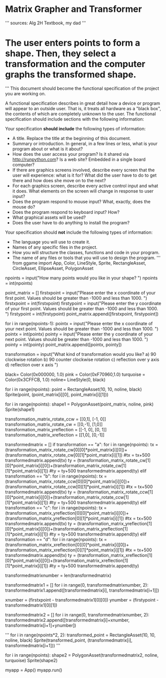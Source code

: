 # Matrix Grapher and Transformer
'''
sources: Alg 2H Textbook, my dad
'''

# The user enters points to form a shape. Then, they select a transformation and the computer graphs the transformed shape.

'''
This document should become the functional specification of the project you are working on.

A functional specification describes in great detail how a device or program will appear to an
outside user. That is, it treats all hardware as a "black box", the contents of which are completely
unknown to the user. The functional specification should include sections with the following information:

Your specification **should include** the following types of information:

* A title. Replace the title at the beginning of this document.
* Summary or introduction. In general, in a few lines or less, what is your program about or what is it about?
* How does the user access your program? Is it shared via http://runpython.com? Is a web site? Embedded in 
  a single board computer? 
* If there are graphics screens involved, describe every screen that the user will experience: what is it for? 
  What did the user have to do to get there and how does she move on to the next?
* For each graphics screen, describe every active control input and what it does. What elements on the screen will
  change in response to user input?
* Does the program respond to mouse input? What, exactly, does the mouse do?
* Does the program respond to keyboard input? How?
* What graphical assets will be used?
* Does the user have to do anything to install the program?

Your specification should **not** include the following types of information:

* The language you will use to create it.
* Names of any specific files in the project.
* How you will structure the classes, functions and code in your program.
* The name of any files or tools that you will use to design the program.
'''
from ggame import App, Color, LineStyle, Sprite, RectangleAsset, CircleAsset, EllipseAsset, PolygonAsset

npoints = input("How many points would you like in your shape? ")
npoints = int(npoints)

point_matrix = []
firstxpoint = input("Please enter the x coordinate of your first point. Values should be greater than -1000 and less than 1000. ")
firstxpoint = int(firstxpoint)
firstypoint = input("Please enter the y coordinate of your first point. Values should be greater than -1000 and less than 1000. ")
firstypoint = int(firstypoint)
point_matrix.append([firstxpoint, firstypoint])

for i in range(npoints-1):
    pointx = input("Please enter the x coordinate of your next point. Values should be greater than -1000 and less than 1000. ")
    pointx = int(pointx)
    pointy = input("Please enter the y coordinate of your next point. Values should be greater than -1000 and less than 1000. ")
    pointy = int(pointy)
    point_matrix.append([pointx, pointy])
    
transformation = input("What kind of transformation would you like? a) 90 clockwise rotation  b) 90 counter clockwise rotation  c) reflection over y axis  d) reflection over x axis ")

black= Color(0x000000, 1.0)
pink = Color(0xF70960,1.0)
turquoise = Color(0x3CFFCB, 1.0)
noline= LineStyle(0, black)

for i in range(npoints):
    point = RectangleAsset(10, 10, noline, black)
    Sprite(point, (point_matrix[i][0], point_matrix[i][1]))

for i in range(npoints):
    shape1 = PolygonAsset(point_matrix, noline, pink)
    Sprite(shape1)

transformation_matrix_rotate_ccw = [[0,1], [-1, 0]]
transformation_matrix_rotate_cw = [[0,-1], [1,0]]
transformation_matrix_yreflection = [[-1, 0], [0, 1]]
transformation_matrix_xreflection = [[1,0], [0,-1]]

transformedmatrix = []
if transformation == "a":
    for i in range(npoints):
        tx = (transformation_matrix_rotate_cw[0][0]*point_matrix[i][0])+(transformation_matrix_rotate_cw[0][1]*point_matrix[i][1])
        #tx = tx+500
        transformedmatrix.append(tx)
        ty = (transformation_matrix_rotate_cw[1][0]*point_matrix[i][0])+(transformation_matrix_rotate_cw[1][1]*point_matrix[i][1])
        #ty = ty+500
        transformedmatrix.append(ty)
elif transformation == "b":
    for i in range(npoints):
        tx = (transformation_matrix_rotate_ccw[0][0]*point_matrix[i][0])+(transformation_matrix_rotate_ccw[0][1]*point_matrix[i][1])
        #tx = tx+500
        transformedmatrix.append(tx)
        ty = (transformation_matrix_rotate_ccw[1][0]*point_matrix[i][0])+(transformation_matrix_rotate_ccw[1][1]*point_matrix[i][1])
        #ty = ty+500
        transformedmatrix.append(ty)
elif transformation == "c":
    for i in range(npoints):
        tx = (transformation_matrix_yreflection[0][0]*point_matrix[i][0])+(transformation_matrix_yreflection[0][1]*point_matrix[i][1])
        #tx = tx+500
        transformedmatrix.append(tx)
        ty = (transformation_matrix_yreflection[1][0]*point_matrix[i][0])+(transformation_matrix_yreflection[1][1]*point_matrix[i][1])
        #ty = ty+500
        transformedmatrix.append(ty)
elif transformation == "d":
    for i in range(npoints):
        tx = (transformation_matrix_xreflection[0][0]*point_matrix[i][0])+(transformation_matrix_xreflection[0][1]*point_matrix[i][1])
        #tx = tx+500
        transformedmatrix.append(tx)
        ty = (transformation_matrix_xreflection[1][0]*point_matrix[i][0])+(transformation_matrix_xreflection[1][1]*point_matrix[i][1])
        #ty = ty+500
        transformedmatrix.append(ty)


transformedmatrixnumber = len(transformedmatrix)

transformedmatrix1 = []
for i in range(0, transformedmatrixnumber, 2):
    transformedmatrix1.append([transformedmatrix[i], transformedmatrix[i+1]])
    
xnumber = (firstxpoint - transformedmatrix1[0][0])
ynumber = (firstypoint - transformedmatrix1[0][1])

transformedmatrix2 = []
for i in range(0, transformedmatrixnumber, 2):
    transformedmatrix2.append([transformedmatrix[i]+xnumber, transformedmatrix[i+1]+ynumber])

'''
for i in range(npoints*2, 2):
    transformed_point = RectangleAsset(10, 10, noline, black)
    Sprite(transformed_point, (transformedmatrix[i], transformedmatrix[i+1]))
'''

for i in range(npoints):
    shape2 = PolygonAsset(transformedmatrix2, noline, turquoise)
    Sprite(shape2)

myapp = App()
myapp.run()